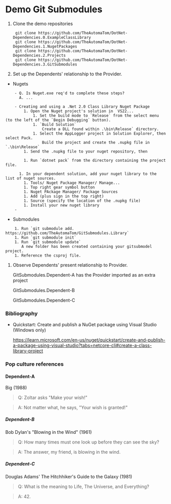 # Demo Git Submodules

1. Clone the demo repositories

        git clone https://github.com/TheAutomaTom/DotNet-Dependencies.0.ExampleClassLibrary
        git clone https://github.com/TheAutomaTom/DotNet-Dependencies.1.NugetPackages
        git clone https://github.com/TheAutomaTom/DotNet-Dependencies.2.Projects
        git clone https://github.com/TheAutomaTom/DotNet-Dependencies.3.GitSubmodules
        
1. Set up the Dependents' relationship to the Provider.

- Nugets

```  
    - Q. Is Nuget.exe req'd to complete these steps?
      A. ...
    
    - Creating and using a .Net 2.0 Class Library Nuget Package
        1. Open the Nuget project's solution in  VS22... 
            1. Set the build mode to `Release` from the select menu (to the left of the `Begin Debugging` button).  
            1. `Build Solution` 
                Create a DLL found within .\bin\Release` directory.
            1. Select the AppLogger project in Solution Explorer, then select Pack.
                Build the project and create the .nupkg file in `.\bin\Release`
        1. Send the .nupkg file to your nuget repository, then 

        1. Run `dotnet pack` from the directory containing the project file.
      
      1. In your dependent solution, add your nuget library to the list of nuget sources.
        1. Tools/ Nuget Package Manager/ Manage...
        1. Top right gear symbol button
        1. Nuget PAckage Manager/ Package Sources
        1. Add (plus sign in the top right)
        1. Source (specify the location of the .nupkg file)
        1. Install your new nuget library
    - 
```

- Submodules

```  
    1. Run `git submodule add. https://github.com/TheAutomaTom/GitSubmodules.Library`
    1. Run `git submodule init`
    1. Run `git submodule update`
       A new folder has been created containing your gitsubmodel project.
    1. Reference the csproj file.

```


1. Observe Dependents' present relationship to Provider.

    GitSubmodules.Dependent-A has the Provider imported as an extra project
    
    GitSubmodules.Dependent-B
    
    GitSubmodules.Dependent-C

### Bibliography

- Quickstart: Create and publish a NuGet package using Visual Studio (Windows only)

    https://learn.microsoft.com/en-us/nuget/quickstart/create-and-publish-a-package-using-visual-studio?tabs=netcore-cli#create-a-class-library-project


### Pop culture references

#### Dependent-A

Big (1988)

> Q: Zoltar asks "Make your wish!"

> A: Not matter what, he says, "Your wish is granted!"

##### Dependent-B

Bob Dylan's "Blowing in the Wind" (1961)

> Q: How many times must one look up before they can see the sky?

> A: The answer, my friend, is blowing in the wind.

##### Dependent-C

Douglas Adams' The Hitchhiker's Guide to the Galaxy (1981)

> Q: What is the meaning to Life, The Universe, and Everything?

> A: 42.  







